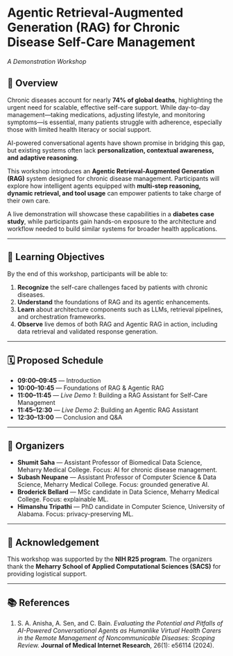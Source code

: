 # Agentic Retrieval-Augmented Generation (RAG) for Chronic Disease Self-Care Management  
*A Demonstration Workshop*  

## 📖 Overview  
Chronic diseases account for nearly **74% of global deaths**, highlighting the urgent need for scalable, effective self-care support. While day-to-day management—taking medications, adjusting lifestyle, and monitoring symptoms—is essential, many patients struggle with adherence, especially those with limited health literacy or social support.  

AI-powered conversational agents have shown promise in bridging this gap, but existing systems often lack **personalization, contextual awareness, and adaptive reasoning**.  

This workshop introduces an **Agentic Retrieval-Augmented Generation (RAG)** system designed for chronic disease management. Participants will explore how intelligent agents equipped with **multi-step reasoning, dynamic retrieval, and tool usage** can empower patients to take charge of their own care.  

A live demonstration will showcase these capabilities in a **diabetes case study**, while participants gain hands-on exposure to the architecture and workflow needed to build similar systems for broader health applications.  

---

## 🎯 Learning Objectives  
By the end of this workshop, participants will be able to:  
1. **Recognize** the self-care challenges faced by patients with chronic diseases.  
2. **Understand** the foundations of RAG and its agentic enhancements.  
3. **Learn** about architecture components such as LLMs, retrieval pipelines, and orchestration frameworks.  
4. **Observe** live demos of both RAG and Agentic RAG in action, including data retrieval and validated response generation.  

---

## 🗓️ Proposed Schedule  
- **09:00–09:45** — Introduction  
- **10:00–10:45** — Foundations of RAG & Agentic RAG  
- **11:00–11:45** — *Live Demo 1*: Building a RAG Assistant for Self-Care Management  
- **11:45–12:30** — *Live Demo 2*: Building an Agentic RAG Assistant  
- **12:30–13:00** — Conclusion and Q&A  

---

## 👥 Organizers  
- **Shumit Saha** — Assistant Professor of Biomedical Data Science, Meharry Medical College. Focus: AI for chronic disease management.  
- **Subash Neupane** — Assistant Professor of Computer Science & Data Science, Meharry Medical College. Focus: grounded generative AI.  
- **Broderick Bellard** — MSc candidate in Data Science, Meharry Medical College. Focus: explainable ML.  
- **Himanshu Tripathi** — PhD candidate in Computer Science, University of Alabama. Focus: privacy-preserving ML.  

---

## 🙏 Acknowledgement  
This workshop was supported by the **NIH R25 program**. The organizers thank the **Meharry School of Applied Computational Sciences (SACS)** for providing logistical support.  

---

## 📚 References  
1. S. A. Anisha, A. Sen, and C. Bain. *Evaluating the Potential and Pitfalls of AI-Powered Conversational Agents as Humanlike Virtual Health Carers in the Remote Management of Noncommunicable Diseases: Scoping Review.* **Journal of Medical Internet Research**, 26(1): e56114 (2024).  
